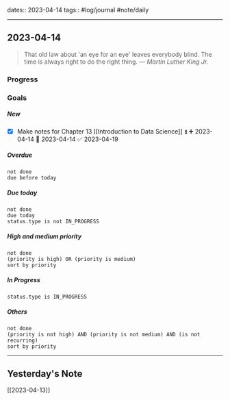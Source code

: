 dates:: 2023-04-14
tags:: #log/journal #note/daily 

---
## 2023-04-14

> That old law about 'an eye for an eye' leaves everybody blind. The time is always right to do the right thing.
> — <cite>Martin Luther King Jr.</cite>

### Progress



### Goals 

##### New

- [x] Make notes for Chapter 13 [[Introduction to Data Science]] ⏫ ➕ 2023-04-14 🛫 2023-04-14 ✅ 2023-04-19

##### Overdue

```tasks
not done
due before today
```


##### Due today

```tasks
not done
due today
status.type is not IN_PROGRESS
```

##### High and medium priority

```tasks
not done
(priority is high) OR (priority is medium)
sort by priority
```

##### In Progress

```tasks
status.type is IN_PROGRESS
```

##### Others


```tasks
not done
(priority is not high) AND (priority is not medium) AND (is not recurring)
sort by priority
```


---
## Yesterday's Note

[[2023-04-13]]


